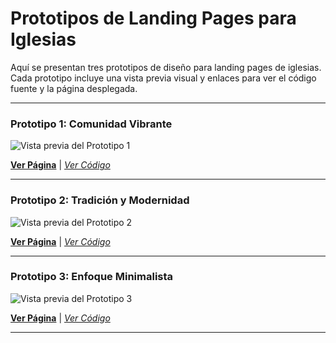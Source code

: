 # Prototipos de Landing Pages para Iglesias

Aquí se presentan tres prototipos de diseño para landing pages de iglesias. Cada prototipo incluye una vista previa visual y enlaces para ver el código fuente y la página desplegada.

---

### Prototipo 1: Comunidad Vibrante

![Vista previa del Prototipo 1](https://i.ibb.co/TDwBqJJr/screen3-3.png)

 **[Ver Página](https://espiritudeadoracion1.netlify.app/)** | *[Ver Código](https://github.com/MrMoss12-cmd/espiritudeadoracion1)*
 
---

### Prototipo 2: Tradición y Modernidad

![Vista previa del Prototipo 2](https://i.ibb.co/DD0HQpnk/screen2-2.png)

 **[Ver Página](https://espiritudeadoracion2.netlify.app/)** | *[Ver Código](https://github.com/MrMoss12-cmd/espiritudeadoracion2)*

---

### Prototipo 3: Enfoque Minimalista

![Vista previa del Prototipo 3](https://i.ibb.co/CpSWbmd4/screen1-1.png)

 **[Ver Página](https://prototype-1.netlify.app)** | *[Ver Código](https://github.com/MrMoss12-cmd/espiritudeadoracion3)*

---
